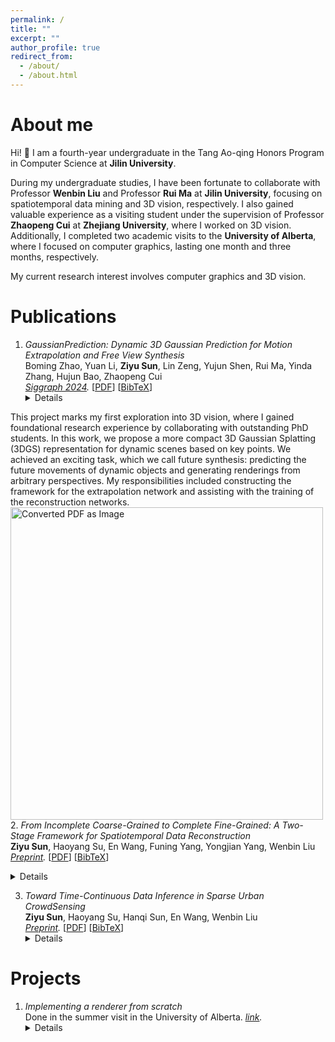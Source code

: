 ```yaml
---
permalink: /
title: ""
excerpt: ""
author_profile: true
redirect_from: 
  - /about/
  - /about.html
---
```


About me
======

Hi! :wave: I am a fourth-year undergraduate in the Tang Ao-qing Honors Program in Computer Science at **Jilin University**. 

During my undergraduate studies, I have been fortunate to collaborate with Professor **Wenbin Liu** and Professor **Rui Ma** at **Jilin University**, focusing on spatiotemporal data mining and 3D vision, respectively. I also gained valuable experience as a visiting student under the supervision of Professor **Zhaopeng Cui** at **Zhejiang University**, where I worked on 3D vision. Additionally, I completed two academic visits to the **University of Alberta**, where I focused on computer graphics, lasting one month and three months, respectively.

My current research interest involves computer graphics and 3D vision.


Publications
======

1. *GaussianPrediction: Dynamic 3D Gaussian Prediction for Motion Extrapolation and Free View Synthesis* <br/>
Boming Zhao, Yuan Li, **Ziyu Sun**, Lin Zeng, Yujun Shen, Rui Ma, Yinda Zhang, Hujun Bao, Zhaopeng Cui <br/>
*<a href="https://dl.acm.org/doi/abs/10.1145/3641519.3657417" target="_blank">Siggraph 2024</a>.*
[<a href="{{base.url}}/files/GaussianPrediction.pdf" target="_blank">PDF</a>] 
[<a href="{{base.url}}/files/GaussianPrediction.bib" target="_blank">BibTeX</a>] <details>

  This project marks my first exploration into 3D vision, where I gained foundational research experience by collaborating with outstanding PhD students. In this work, we propose a more compact 3D Gaussian Splatting (3DGS) representation for dynamic scenes based on key points. We achieved an exciting task, which we call future synthesis: predicting the future movements of dynamic objects and generating renderings from arbitrary perspectives. My responsibilities included constructing the framework for the extrapolation network and assisting with the training of the reconstruction networks.   </details>
<img src="{{base.url}}/files/GSPrediction_pipeline.png" alt="Converted PDF as Image" width="500"><br/>
2. *From Incomplete Coarse-Grained to Complete Fine-Grained: A Two-Stage Framework for Spatiotemporal Data Reconstruction* <br/>
**Ziyu Sun**, Haoyang Su, En Wang, Funing Yang, Yongjian Yang, Wenbin Liu <br/>
*<a href="https://arxiv.org/abs/2410.05323" target="_blank">Preprint</a>.*
[<a href="{{base.url}}/files/DiffRecon.pdf" target="_blank">PDF</a>] 
[<a href="{{base.url}}/files/DiffRecon.bib" target="_blank">BibTeX</a>]<details>
<img src="{{base.url}}/files/DiffRecon_task.png" alt="Converted PDF as Image" width="350"><img src="{{base.url}}/files/DiffRecon_pipeline.png" alt="Converted PDF as Image" width="350"><br/>
This work focuses on enhancing spatial continuity in data mining. Our key contribution is the introduction of a novel task called "Spatiotemporal Data Reconstruction," which leverages concepts from computer vision to infer a complete, fine-grained spatiotemporal map from incomplete, coarse-grained observations. We also propose a two-stage generative model that effectively captures spatiotemporal characteristics, leading to state-of-the-art performance. It is worth noting that this work is part of a series with *Toward Time-Continuous Data Inference in Sparse Urban CrowdSensing*, as both aim to achieve more precise (finer-grained in this work) modeling of real-world spatiotemporal data, with this work emphasizing the spatial perspective.</details>

3. *Toward Time-Continuous Data Inference in Sparse Urban CrowdSensing* <br/>
**Ziyu Sun**, Haoyang Su, Hanqi Sun, En Wang, Wenbin Liu <br/>
*<a href="https://arxiv.org/abs/2408.16027" target="_blank">Preprint</a>.*
[<a href="{{base.url}}/files/time-dmf.pdf" target="_blank">PDF</a>] 
[<a href="{{base.url}}/files/time-dmf.bib" target="_blank">BibTeX</a>] <details>
<img src="{{base.url}}/files/time-dmf_task.png" alt="Converted PDF as Image" width="350"><img src="{{base.url}}/files/time-dmf_pipeline.png" alt="Converted PDF as Image" width="350"><br/>
This work focuses on enhancing temporal continuity in data mining. Our key observation is that existing approaches typically employ a "time-discrete" preprocessing step before applying their algorithms, which can introduce inaccuracies. For example, nearly all existing methods slice the timeline into discrete time units and aggregate data within each unit, disregarding the precise arrival times of the data. In our research, we first propose a fine-grained adaptation for time-discrete solutions and then optimize it into a time-continuous version. Notably, this work is part of a series with *From Incomplete Coarse-Grained to Complete Fine-Grained: A Two-Stage Framework for Spatiotemporal Data Reconstruction*, both aiming to achieve more precise modeling of real-world scenarios from a temporal perspective, with a particular emphasis on continuity in this study.</details>

Projects
======

1. *Implementing a renderer from scratch*<br/>
Done in the summer visit in the University of Alberta. *<a href="https://github.com/Zysun2002/Renderer-Alberta" target="_blank">link</a>.*<details>
hello world</details>









